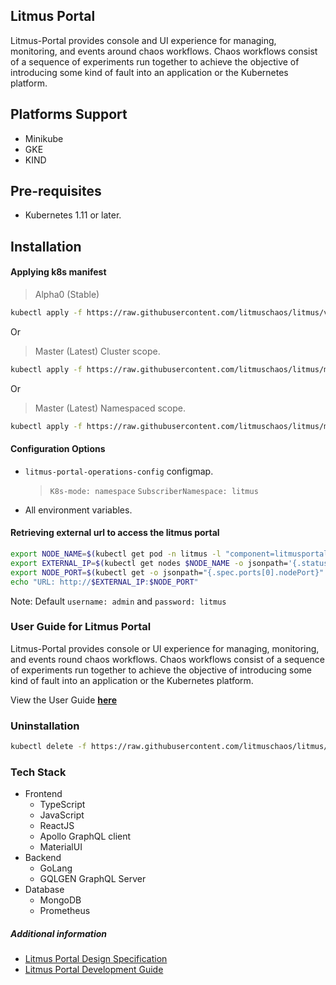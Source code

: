 ## **Litmus Portal**

Litmus-Portal provides console and UI experience for managing, monitoring, and events around chaos workflows. Chaos workflows consist of a sequence of experiments run together to achieve the objective of introducing some kind of fault into an application or the Kubernetes platform.

## **Platforms Support**

-   Minikube
-   GKE
-   KIND

## **Pre-requisites**

-   Kubernetes 1.11 or later.

## **Installation**

#### Applying k8s manifest
> Alpha0 (Stable)
```bash
kubectl apply -f https://raw.githubusercontent.com/litmuschaos/litmus/v1.8.x/litmus-portal/k8s-manifest.yml
```

Or

> Master (Latest) Cluster scope.
```bash
kubectl apply -f https://raw.githubusercontent.com/litmuschaos/litmus/master/litmus-portal/clusterwide-k8s-manifest.yml
```

Or

> Master (Latest) Namespaced scope.
```bash
kubectl apply -f https://raw.githubusercontent.com/litmuschaos/litmus/master/litmus-portal/namespaced-K8s-manifest.yml
```

#### Configuration Options

- `litmus-portal-operations-config` configmap.

    > `K8s-mode: namespace`
    > `SubscriberNamespace: litmus`

- All environment variables.


#### Retrieving external url to access the litmus portal

```bash
export NODE_NAME=$(kubectl get pod -n litmus -l "component=litmusportal-frontend" -o=jsonpath='{.items[*].spec.nodeName}')
export EXTERNAL_IP=$(kubectl get nodes $NODE_NAME -o jsonpath='{.status.addresses[?(@.type=="ExternalIP")].address}')
export NODE_PORT=$(kubectl get -o jsonpath="{.spec.ports[0].nodePort}" services litmusportal-frontend-service -n litmus)
echo "URL: http://$EXTERNAL_IP:$NODE_PORT"
```

Note: Default `username: admin` and `password: litmus`

### **User Guide for Litmus Portal**

Litmus-Portal provides console or UI experience for managing, monitoring, and events round chaos workflows. Chaos workflows consist of a sequence of experiments run together to achieve the objective of introducing some kind of fault into an application or the Kubernetes platform.

View the User Guide <b>[here](https://docs.google.com/document/d/1fiN25BrZpvqg0UkBCuqQBE7Mx8BwDGC8ss2j2oXkZNA/edit#)</b>

### **Uninstallation**

```bash
kubectl delete -f https://raw.githubusercontent.com/litmuschaos/litmus/master/litmus-portal/k8s-manifest.yml
```

### **Tech Stack**

-   Frontend
    -   TypeScript
    -   JavaScript
    -   ReactJS
    -   Apollo GraphQL client
    -   MaterialUI
-   Backend
    -   GoLang
    -   GQLGEN GraphQL Server
-   Database
    -   MongoDB
    -   Prometheus

##### **Additional information**

-   <a href="https://github.com/litmuschaos/litmus/wiki/portal-design-spec" target="_blank">Litmus Portal Design Specification</a><br>
-   <a href="https://github.com/litmuschaos/litmus/wiki/Litmus-Portal-Development-Guide" target="_blank">Litmus Portal Development Guide</a>
